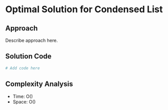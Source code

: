 # Optimal Solution for Condensed List

## Approach

Describe approach here.

## Solution Code

```python
# Add code here
```
## Complexity Analysis

- Time: O() 
- Space: O()
